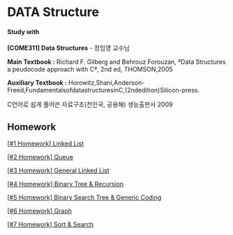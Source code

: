 # DATA Structure

#### Study with

**[COME311] Data Structures** - 정임영 교수님

**Main Textbook :** Richard F. Gilberg and Behrouz Forouzan, ªData Structures a peudocode approach with Cª, 2nd ed, THOMSON,2005    

**Auxiliary Textbook :** Horowitz,Shani,Anderson-Freed,FundamentalsofdatastructuresinC,(2ndedition)Silicon-press.  

C언어로 쉽게 풀어쓴 자료구조(천인국, 공용해) 생능출판사 2009  



## Homework

[[#1 Homework] Linked List](1_Homework.md)   

[[#2 Homework] Queue](2_Homework.md)  

[[#3 Homework] General Linked List](3_Homework.md)  

[[#4 Homework] Binary Tree & Recursion](4_Homework.md)  

[[#5 Homework] Binary Search Tree & Generic Coding](5_Homework.md)  

[[#6 Homework] Graph](6_Homework.md)  

[[#7 Homework] Sort & Search](7_Homework.md)  
